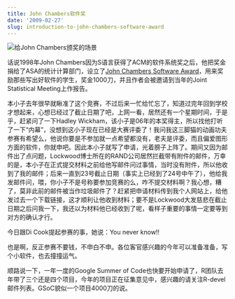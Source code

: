 ```yaml
---
title: John Chambers软件奖
date: '2009-02-27'
slug: introduction-to-john-chambers-software-award
---
```


![给John Chambers颁奖的场景](http://stat-computing.org/awards/jmc/images/jmc.small.jpg)

话说1998年John Chambers因为S语言获得了ACM的软件系统奖之后，他把奖金捐给了ASA的统计计算部门，设立了[John Chambers Software Award](http://stat-computing.org/awards/jmc/index.html)，用来奖励那些写出好软件的学生，奖金1000刀，并且作者会被邀请到当年的Joint Statistical Meeting上作报告。

本小子去年很早就瞅准了这个竞赛，不过后来一忙给忙忘了，知道过完年回到学校才想起来，心想已经过了截止日期了吧，上网一看，居然还有一个星期时间，于是乎，赶紧问了一下Hadley Wickham，该小子是06年的本奖得主，所以找他打听了一下“内幕”，没想到这小子现在已经是大赛评委了！我问我这三脚猫的动画功夫参赛有希望么，他说你要是不参加就一点希望都没有，老夫是评委，而且偏爱图形方面的软件，你就申吧。因此本小子就写了申请，光着膀子上阵了。期间又因为邮件出了点问题，Lockwood博士所在的RAND公司居然拦截带有附件的邮件，万幸的是，本小子在正式提交材料之前给他写邮件问过事情，当时没有附件，所以他收到了我的邮件；后来一直到23号截止日期（事实上已经到了24号中午了），他给我发邮件问，喂，你小子不是号称要参加竞赛的么，咋不提交材料啊？我心想，糟了，莫非此前的邮件被当作垃圾邮件了？赶紧把申请材料传到我个人网站上，给他发过去一个下载链接，这才顺利让他收到材料；要不是Lockwood大发慈悲在截止日期之后问我一下，我还以为材料他已经收到了呢，看样子重要的事情一定要等到对方的确认才行。

今日跟Di Cook提起参赛的事，她说：You never know!!

也是啊，反正参赛不要钱，不申白不申。各位客官感兴趣的今年可以准备准备，写个小软件，也去撞撞运气。

顺路说一下，一年一度的Google Summer of Code也快要开始申请了，R团队去年带了三个还是四个项目，今年的项目正在征集意见中，感兴趣的请关注R-devel邮件列表。GSoC貌似一个项目4000刀的说。
